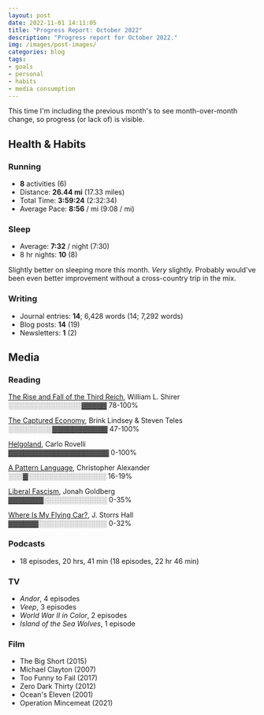 ```yaml
---
layout: post
date: 2022-11-01 14:11:05
title: "Progress Report: October 2022"
description: "Progress report for October 2022."
img: /images/post-images/
categories: blog
tags:
- goals
- personal
- habits
- media consumption
---
```


This time I'm including the previous month's to see month-over-month change, so progress (or lack of) is visible.

## Health & Habits
  
### Running

- **8** activities (6)
- Distance: **26.44 mi** (17.33 miles)
- Total Time:  **3:59:24** (2:32:34)
- Average Pace: **8:56** / mi (9:08 / mi)

### Sleep

- Average: **7:32** / night (7:30)
- 8 hr nights: **10** (8)

Slightly better on sleeping more this month. *Very* slightly. Probably would've been even better improvement without a cross-country trip in the mix.  

### Writing

- Journal entries: **14**; 6,428 words  (14; 7,292 words)
- Blog posts: **14** (19)
- Newsletters: **1** (2)

## Media

### Reading

[The Rise and Fall of the Third Reich](/books/shirer-the-rise-and-fall-of-the-third-reich/ "The Rise and Fall of the Third Reich"), William L. Shirer<br />
<span class="progress-meter">░░░░░░░░░░░░░░░▓▓▓▓▓ 78-100%</span>

[The Captured Economy](/books/lindsey-the-captured-economy/ "Lindsey and Teles, The Captured Economy"), Brink Lindsey & Steven Teles<br />
<span class="progress-meter">░░░░░░░░░▓▓▓▓▓▓▓▓▓▓▓ 47-100%</span>

[Helgoland](/books/rovelli-helgoland/ "Carlo Rovelli, Helgoland"), Carlo Rovelli<br />
<span class="progress-meter">▓▓▓▓▓▓▓▓▓▓▓▓▓▓▓▓▓▓▓▓ 0-100%</span>

[A Pattern Language](/books/alexander-a-pattern-language/ "Christopher Alexander, A Pattern Language"), Christopher Alexander<br />
<span class="progress-meter">░░░▓░░░░░░░░░░░░░░░░ 16-19%</span>

[Liberal Fascism](/books/goldberg-liberal-fascism/ "Jonah Goldberg, Liberal Fascism"), Jonah Goldberg<br />
<span class="progress-meter">▓▓▓▓▓▓▓░░░░░░░░░░░░░ 0-35%</span>

[Where Is My Flying Car?](/books/storrs-hall-where-is-my-flying-car/ "J. Storrs Hall, Where Is My Flying Car?"), J. Storrs Hall<br />
<span class="progress-meter">▓▓▓▓▓▓░░░░░░░░░░░░░░ 0-32%</span>

### Podcasts

- 18 episodes, 20 hrs, 41 min (18 episodes, 22 hr 46 min)

### TV

- *Andor*, 4 episodes
- *Veep*, 3 episodes
- *World War II in Color*, 2 episodes
- *Island of the Sea Wolves*, 1 episode

### Film

- The Big Short (2015)
- Michael Clayton (2007)
- Too Funny to Fail (2017)
- Zero Dark Thirty (2012)
- Ocean's Eleven (2001)
- Operation Mincemeat (2021)

